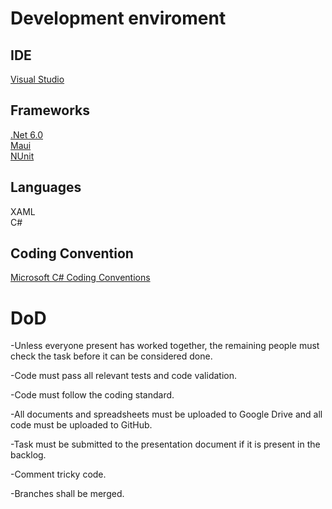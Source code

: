 # Development enviroment<br>

## IDE<br>
[Visual Studio](https://learn.microsoft.com/en-us/visualstudio/windows/?view=vs-2022)

## Frameworks<br>
[.Net 6.0](https://learn.microsoft.com/en-us/dotnet/fundamentals/)<br>
[Maui](https://learn.microsoft.com/en-us/dotnet/maui/?view=net-maui-6.0)<br> 
[NUnit](https://docs.nunit.org/index.html)

## Languages<br>
XAML<br>
C#

## Coding Convention
[Microsoft C# Coding Conventions](https://learn.microsoft.com/en-us/dotnet/csharp/)

# DoD

-Unless everyone present has worked together, the remaining people must check the task before it can be considered done.

-Code must pass all relevant tests and code validation.

-Code must follow the coding standard.

-All documents and spreadsheets must be uploaded to Google Drive and all code must be uploaded to GitHub.  

-Task must be submitted to the presentation document if it is present in the backlog.

-Comment tricky code.

-Branches shall be merged.

